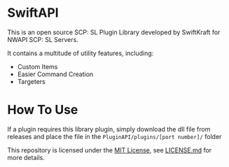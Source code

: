 # SwiftAPI
This is an open source SCP: SL Plugin Library developed by SwiftKraft for NWAPI SCP: SL Servers. 

It contains a multitude of utility features, including:

- Custom Items
- Easier Command Creation
- Targeters

# How To Use

If a plugin requires this library plugin, simply download the dll file from releases and place the file in the `PluginAPI/plugins/[port number]/` folder

This repository is licensed under the [MIT License](https://mit-license.org), see [LICENSE.md](LICENSE.md) for more details.
